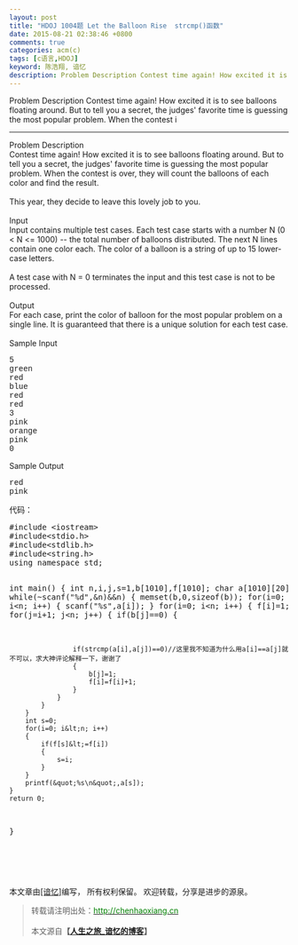 ```yaml
---
layout: post
title: "HDOJ 1004题 Let the Balloon Rise  strcmp()函数"
date: 2015-08-21 02:38:46 +0800
comments: true
categories: acm(c)
tags: [c语言,HDOJ]
keyword: 陈浩翔, 谙忆
description: Problem Description Contest time again! How excited it is to see balloons floating around. But to tell you a secret, the judges' favorite time is guessing the most popular problem. When the contest i 
---
```



Problem Description
Contest time again! How excited it is to see balloons floating around. But to tell you a secret, the judges' favorite time is guessing the most popular problem. When the contest i
<!-- more -->
----------


<div class="panel_title" align="left">Problem Description</div>
<div class="panel_content">Contest time again! How excited it is to see balloons floating around. But to tell you a secret, the judges' favorite time is guessing the most popular problem. When the contest is over, they will count the balloons of each color
 and find the result.<br>
<br>
This year, they decide to leave this lovely job to you. <br>
</div>
<div class="panel_bottom"></div>
<br>
<div class="panel_title" align="left">Input</div>
<div class="panel_content">Input contains multiple test cases. Each test case starts with a number N (0 &lt; N &lt;= 1000) -- the total number of balloons distributed. The next N lines contain one color each. The color of a balloon is a string of up to 15 lower-case
 letters.<br>
<br>
A test case with N = 0 terminates the input and this test case is not to be processed.<br>
</div>
<div class="panel_bottom"></div>
<br>
<div class="panel_title" align="left">Output</div>
<div class="panel_content">For each case, print the color of balloon for the most popular problem on a single line. It is guaranteed that there is a unique solution for each test case.<br>
</div>
<div class="panel_bottom"></div>
<br>
<div class="panel_title" align="left">Sample Input</div>
<div class="panel_content">
<pre><div style="font-family:Courier New,Courier,monospace">5
green
red
blue
red
red
3
pink
orange
pink
0</div></pre>
</div>
<div class="panel_bottom"></div>
<div class="panel_title" align="left">Sample Output</div>
<div class="panel_content">
<pre><div style="font-family:Courier New,Courier,monospace">red
pink</div></pre>
</div>
<div class="panel_bottom"></div>
<div class="panel_title" align="left">代码：</div>
<div class="panel_title" align="left"><pre name="code" class="cpp">#include &lt;iostream&gt;
#include&lt;stdio.h&gt;
#include&lt;stdlib.h&gt;
#include&lt;string.h&gt;
using namespace std;

int main()
{
    int n,i,j,s=1,b[1010],f[1010];
    char a[1010][20];
    while(~scanf(&quot;%d&quot;,&amp;n)&amp;&amp;n)
    {
        memset(b,0,sizeof(b));
        for(i=0; i&lt;n; i++)
        {
            scanf(&quot;%s&quot;,a[i]);
        }
        for(i=0; i&lt;n; i++)
        {
            f[i]=1;
            for(j=i+1; j&lt;n; j++)
            {
                if(b[j]==0)
                {

                    if(strcmp(a[i],a[j])==0)//这里我不知道为什么用a[i]==a[j]就不可以，求大神评论解释一下，谢谢了
                    {
                        b[j]=1;
                        f[i]=f[i]+1;
                    }
                }
            }
        }
        int s=0;
        for(i=0; i&lt;n; i++)
        {
            if(f[s]&lt;=f[i])
            {
                s=i;
            }
        }
        printf(&quot;%s\n&quot;,a[s]);
    }
    return 0;
}
</pre><br>
<br>
</div>
<div class="panel_content">
<pre><div style="font-family:Courier New,Courier,monospace"></div></pre>
</div>


本文章由<a href="http://chenhaoxiang.cn/">[谙忆]</a>编写， 所有权利保留。 
欢迎转载，分享是进步的源泉。
<blockquote cite='陈浩翔'>
<p background-color='#D3D3D3'>转载请注明出处：<a href='http://chenhaoxiang.cn'><font color="green">http://chenhaoxiang.cn</font></a><br><br>
本文源自<strong>【<a href='http://chenhaoxiang.cn' target='_blank'>人生之旅_谙忆的博客</a>】</strong></p>
</blockquote>
